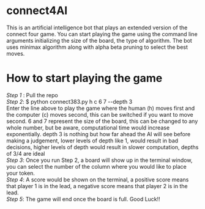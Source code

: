 # connect4AI
This is an artificial intelligence bot that plays an extended version of the connect four game. You can start playing the game using the command line arguments initializing the size of the board, the type of algorithm.
The bot uses minimax algorithm along with alpha beta pruning to select the best moves. 

# How to start playing the game
*Step 1* :  Pull the repo <br>
*Step 2*: $ python connect383.py h c 6 7 --depth 3<br>
        Enter the line above to play the game where the human (h) moves first and the computer (c) moves second, this can be switched if you want to move second. 6 and 7 represent the size of the board, this can be changed to any whole number, but be aware, computational time would increase exponentially. depth 3 is nothing but how far ahead the AI will see before making a judgement, lower levels of depth like 1, would result in bad decisions, higher levels of depth would result in slower computation, depths of 3/4 are ideal<br>
*Step 3*: Once you run Step 2, a board will show up in the terminal window, you can select the number of the column where you would like to place your token.<br> 
*Step 4*: A score would be shown on the terminal, a positive score means that player 1 is in the lead, a negative score means that player 2 is in the lead.<br>
*Step 5*: The game will end once the board is full. Good Luck!! <br>
